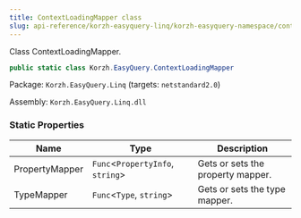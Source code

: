 ```yaml
---
title: ContextLoadingMapper class
slug: api-reference/korzh-easyquery-linq/korzh-easyquery-namespace/contextloadingmapper-class
---
```

Class ContextLoadingMapper.
```csharp
public static class Korzh.EasyQuery.ContextLoadingMapper

```
Package: `Korzh.EasyQuery.Linq` (targets: `netstandard2.0`)

Assembly: `Korzh.EasyQuery.Linq.dll`

### Static Properties

| Name | Type | Description | 
| --- | --- | --- | 
| PropertyMapper | `Func`&lt;`PropertyInfo`, `string`&gt; | Gets or sets the property mapper. | 
| TypeMapper | `Func`&lt;`Type`, `string`&gt; | Gets or sets the type mapper. |